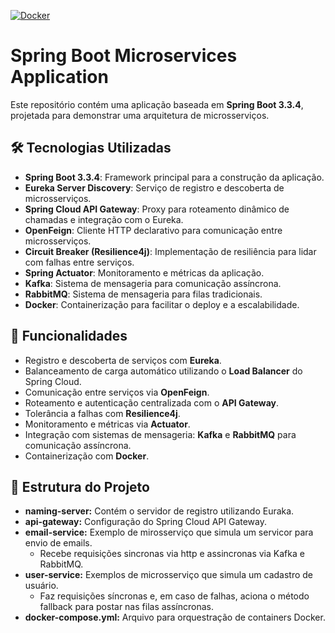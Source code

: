 [![Docker](https://github.com/nidonoga/ms-demo/actions/workflows/docker-publish.yml/badge.svg)](https://github.com/nidonoga/ms-demo/actions/workflows/docker-publish.yml)

# Spring Boot Microservices Application

Este repositório contém uma aplicação baseada em **Spring Boot 3.3.4**, projetada para demonstrar uma arquitetura de microsserviços.

## 🛠️ Tecnologias Utilizadas

- **Spring Boot 3.3.4**: Framework principal para a construção da aplicação.
- **Eureka Server Discovery**: Serviço de registro e descoberta de microsserviços.
- **Spring Cloud API Gateway**: Proxy para roteamento dinâmico de chamadas e integração com o Eureka.
- **OpenFeign**: Cliente HTTP declarativo para comunicação entre microsserviços.
- **Circuit Breaker (Resilience4j)**: Implementação de resiliência para lidar com falhas entre serviços.
- **Spring Actuator**: Monitoramento e métricas da aplicação.
- **Kafka**: Sistema de mensageria para comunicação assíncrona.
- **RabbitMQ**: Sistema de mensageria para filas tradicionais.
- **Docker**: Containerização para facilitar o deploy e a escalabilidade.

## 🎯 Funcionalidades

- Registro e descoberta de serviços com **Eureka**.
- Balanceamento de carga automático utilizando o **Load Balancer** do Spring Cloud.
- Comunicação entre serviços via **OpenFeign**.
- Roteamento e autenticação centralizada com o **API Gateway**.
- Tolerância a falhas com **Resilience4j**.
- Monitoramento e métricas via **Actuator**.
- Integração com sistemas de mensageria: **Kafka** e **RabbitMQ** para comunicação assíncrona.
- Containerização com **Docker**.

## 📂 Estrutura do Projeto

- **naming-server:** Contém o servidor de registro utilizando Euraka.
- **api-gateway:** Configuração do Spring Cloud API Gateway.
- **email-service:** Exemplo de mirosserviço que simula um servicor para envio de emails. 
  - Recebe requisições sincronas via http e assincronas via Kafka e RabbitMQ.
- **user-service:** Exemplos de microsserviço que simula um cadastro de usuário.
  - Faz requisições síncronas e, em caso de falhas, aciona o método fallback para postar nas filas assíncronas.
- **docker-compose.yml:** Arquivo para orquestração de containers Docker.
